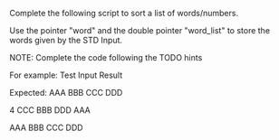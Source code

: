 Complete the following script to sort a list of words/numbers.

Use the pointer "word" and the double pointer "word_list" to store the words given by the STD Input.

NOTE: Complete the code following the TODO hints

For example:
Test 	Input 	Result

Expected:
AAA
BBB
CCC
DDD

	

4
CCC
BBB
DDD
AAA

	

AAA
BBB
CCC
DDD